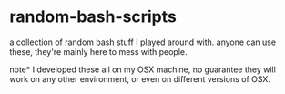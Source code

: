 # random-bash-scripts

a collection of random bash stuff I played around with. 
anyone can use these, they're mainly here to mess with people. 

note* I developed these all on my OSX machine, no guarantee they will work on any other environment, or even on different versions of OSX. 
